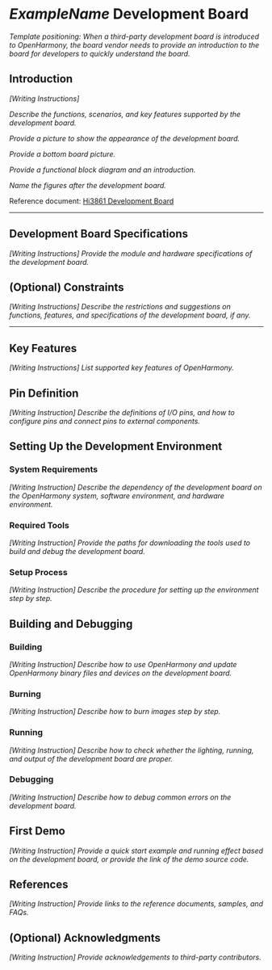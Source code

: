 # ***ExampleName*** Development Board
*Template positioning: When a third-party development board is introduced to OpenHarmony, the board vendor needs to provide an introduction to the board for developers to quickly understand the board.*

## Introduction

*[Writing Instructions]*

*Describe the functions, scenarios, and key features supported by the development board.*

*Provide a picture to show the appearance of the development board.*

*Provide a bottom board picture.*

*Provide a functional block diagram and an introduction.*

*Name the figures after the development board.*

Reference document: [Hi3861 Development Board](../../device-dev/quick-start/quickstart-appendix-hi3861.md)

********
## Development Board Specifications

*[Writing Instructions] Provide the module and hardware specifications of the development board.*

## (Optional) Constraints

*[Writing Instructions] Describe the restrictions and suggestions on functions, features, and specifications of the development board, if any.*

********


## Key Features
*[Writing Instructions] List supported key features of OpenHarmony.*

## Pin Definition
*[Writing Instruction] Describe the definitions of I/O pins, and how to configure pins and connect pins to external components.*  

## Setting Up the Development Environment

### System Requirements

*[Writing Instruction] Describe the dependency of the development board on the OpenHarmony system, software environment, and hardware environment.*

### Required Tools

*[Writing Instruction] Provide the paths for downloading the tools used to build and debug the development board.*

### Setup Process

*[Writing Instruction] Describe the procedure for setting up the environment step by step.*

## Building and Debugging

### Building

*[Writing Instruction] Describe how to use OpenHarmony and update OpenHarmony binary files and devices on the development board.*

### Burning

*[Writing Instruction] Describe how to burn images step by step.*

### Running

*[Writing Instruction] Describe how to check whether the lighting, running, and output of the development board are proper.*


### Debugging

*[Writing Instruction] Describe how to debug common errors on the development board.*

## First Demo

*[Writing Instruction] Provide a quick start example and running effect based on the development board, or provide the link of the demo source code.*

## References

*[Writing Instruction] Provide links to the reference documents, samples, and FAQs.*

## (Optional) Acknowledgments

*[Writing Instruction] Provide acknowledgements to third-party contributors.*
